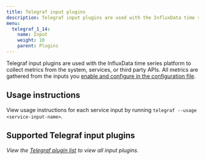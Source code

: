 ```yaml
---
title: Telegraf input plugins
description: Telegraf input plugins are used with the InfluxData time series platform to collect metrics from the system, services, or third party APIs.
menu:
  telegraf_1_14:
    name: Input
    weight: 10
    parent: Plugins
---
```


Telegraf input plugins are used with the InfluxData time series platform to collect metrics from the system, services, or third party APIs. All metrics are gathered from the inputs you [enable and configure in the configuration file](/telegraf/v1.14/administration/configuration/).

## Usage instructions
View usage instructions for each service input by running `telegraf --usage <service-input-name>`.

## Supported Telegraf input plugins
_View the [Telegraf plugin list](/telegraf/v1.14/plugins/plugin-list/) to view all input plugins._
